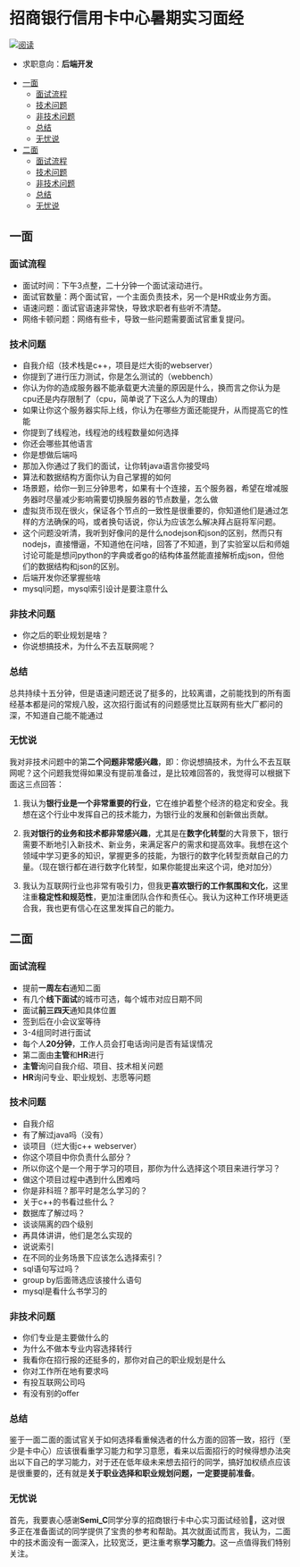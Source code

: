 # 招商银行信用卡中心暑期实习面经 
<a href="https://www.nowcoder.com/users/619279329"><img src="https://img.shields.io/badge/来源-Semi__C-brightgreen.svg" alt="阅读" /></a>

- 求职意向：**后端开发**
  
<!-- TOC -->

- [一面](#%E4%B8%80%E9%9D%A2)
    - [面试流程](#%E9%9D%A2%E8%AF%95%E6%B5%81%E7%A8%8B)
    - [技术问题](#%E6%8A%80%E6%9C%AF%E9%97%AE%E9%A2%98)
    - [非技术问题](#%E9%9D%9E%E6%8A%80%E6%9C%AF%E9%97%AE%E9%A2%98)
    - [总结](#%E6%80%BB%E7%BB%93)
     - [无忧说](#%E6%97%A0%E5%BF%A7%E8%AF%B4)
- [二面](#%E4%BA%8C%E9%9D%A2)
    - [面试流程](#%E9%9D%A2%E8%AF%95%E6%B5%81%E7%A8%8B)
    - [技术问题](#%E6%8A%80%E6%9C%AF%E9%97%AE%E9%A2%98)
    - [非技术问题](#%E9%9D%9E%E6%8A%80%E6%9C%AF%E9%97%AE%E9%A2%98)
    - [总结](#%E6%80%BB%E7%BB%93)
    - [无忧说](#%E6%97%A0%E5%BF%A7%E8%AF%B4)

<!-- /TOC -->

## 一面

### 面试流程
- 面试时间：下午3点整，二十分钟一个面试滚动进行。
- 面试官数量：两个面试官，一个主面负责技术，另一个是HR或业务方面。
- 语速问题：面试官语速非常快，导致求职者有些听不清楚。
- 网络卡顿问题：网络有些卡，导致一些问题需要面试官重复提问。

### 技术问题
- 自我介绍（技术栈是c++，项目是烂大街的webserver）
- 你提到了进行压力测试，你是怎么测试的（webbench）
- 你认为你的造成服务器不能承载更大流量的原因是什么，换而言之你认为是cpu还是内存限制了（cpu，简单说了下这么人为的理由）
- 如果让你这个服务器实际上线，你认为在哪些方面还能提升，从而提高它的性能
- 你提到了线程池，线程池的线程数量如何选择
- 你还会哪些其他语言
- 你是想做后端吗
- 那加入你通过了我们的面试，让你转java语言你接受吗
- 算法和数据结构方面你认为自己掌握的如何
- 场景题，给你一到三分钟思考，如果有十个连接，五个服务器，希望在增减服务器时尽量减少影响需要切换服务器的节点数量，怎么做
- 虚拟货币现在很火，保证各个节点的一致性是很重要的，你知道他们是通过怎样的方法确保的吗，或者换句话说，你认为应该怎么解决拜占庭将军问题。
- 这个问题没听清，我听到好像问的是什么nodejson和json的区别，然而只有nodejs，直接懵逼，不知道他在问啥，回答了不知道，到了实验室以后和师姐讨论可能是想问python的字典或者go的结构体虽然能直接解析成json，但他们的数据结构和json的区别。
- 后端开发你还掌握些啥
- mysql问题，mysql索引设计是要注意什么

### 非技术问题
- 你之后的职业规划是啥？
- 你说想搞技术，为什么不去互联网呢？

### 总结
总共持续十五分钟，但是语速问题还说了挺多的，比较离谱，之前能找到的所有面经基本都是问的常规八股，这次招行面试有的问题感觉比互联网有些大厂都问的深，不知道自己能不能通过

### 无忧说
我对非技术问题中的第**二个问题非常感兴趣**，即：你说想搞技术，为什么不去互联网呢？这个问题我觉得如果没有提前准备过，是比较难回答的，我觉得可以根据下面这三点回答：

1. 我认为**银行业是一个非常重要的行业**，它在维护着整个经济的稳定和安全。我想在这个行业中发挥自己的技术能力，为银行业的发展和创新做出贡献。

2. 我**对银行的业务和技术都非常感兴趣**，尤其是在**数字化转型**的大背景下，银行需要不断地引入新技术、新业务，来满足客户的需求和提高效率。我想在这个领域中学习更多的知识，掌握更多的技能，为银行的数字化转型贡献自己的力量。（现在银行都在进行数字化转型，如果你能提出来这个词，绝对加分）

3. 我认为互联网行业也非常有吸引力，但我更**喜欢银行的工作氛围和文化**，这里注重**稳定性和规范性**，更加注重团队合作和责任心。我认为这种工作环境更适合我，我也更有信心在这里发挥自己的能力。

## 二面

### 面试流程
- 提前**一周左右**通知二面
- 有几个**线下面试**的城市可选，每个城市对应日期不同
- 面试**前三四天**通知具体位置
- 签到后在小会议室等待
- 3-4组同时进行面试
- 每个人**20分钟**，工作人员会打电话询问是否有延误情况
- 第二面由**主管**和**HR**进行
- **主管**询问自我介绍、项目、技术相关问题
- **HR**询问专业、职业规划、志愿等问题

### 技术问题
- 自我介绍
- 有了解过java吗（没有）
- 谈项目（烂大街c++ webserver）
- 你这个项目中你负责什么部分？
- 所以你这个是一个用于学习的项目，那你为什么选择这个项目来进行学习？
- 做这个项目过程中遇到什么困难吗
- 你是非科班？那平时是怎么学习的？
- 关于c++的书看过些什么？
- 数据库了解过吗？
- 谈谈隔离的四个级别
- 再具体讲讲，他们是怎么实现的
- 说说索引
- 在不同的业务场景下应该怎么选择索引？
- sql语句写过吗？
- group by后面筛选应该接什么语句
- mysql是看什么书学习的

### 非技术问题
- 你们专业是主要做什么的
- 为什么不做本专业内容选择转行
- 我看你在招行报的还挺多的，那你对自己的职业规划是什么
- 你对工作所在地有要求吗
- 有投互联网公司吗
- 有没有别的offer

### 总结
鉴于一面二面的面试官关于如何选择看重候选者的什么方面的回答一致，招行（至少是卡中心）应该很看重学习能力和学习意愿，看来以后面招行的时候得想办法突出以下自己的学习能力，对于还在低年级未来想去招行的同学，搞好加权绩点应该是很重要的，还有就是**关于职业选择和职业规划问题，一定要提前准备**。

### 无忧说
首先，我要衷心感谢**Semi_C**同学分享的招商银行卡中心实习面试经验💯，这对很多正在准备面试的同学提供了宝贵的参考和帮助。其次就面试而言，我认为，二面中的技术面没有一面深入，比较宽泛，更注重考察**学习能力**。这一点值得我们特别关注。

